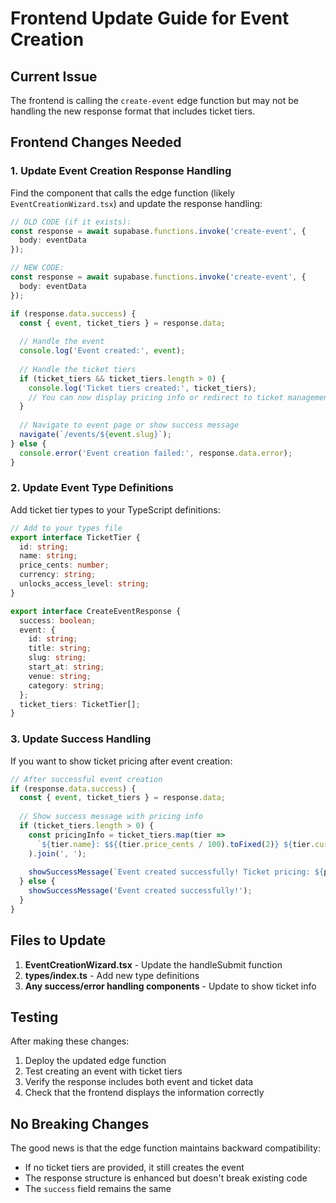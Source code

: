 # Frontend Update Guide for Event Creation

## Current Issue
The frontend is calling the `create-event` edge function but may not be handling the new response format that includes ticket tiers.

## Frontend Changes Needed

### 1. Update Event Creation Response Handling

Find the component that calls the edge function (likely `EventCreationWizard.tsx`) and update the response handling:

```typescript
// OLD CODE (if it exists):
const response = await supabase.functions.invoke('create-event', {
  body: eventData
});

// NEW CODE:
const response = await supabase.functions.invoke('create-event', {
  body: eventData
});

if (response.data.success) {
  const { event, ticket_tiers } = response.data;
  
  // Handle the event
  console.log('Event created:', event);
  
  // Handle the ticket tiers
  if (ticket_tiers && ticket_tiers.length > 0) {
    console.log('Ticket tiers created:', ticket_tiers);
    // You can now display pricing info or redirect to ticket management
  }
  
  // Navigate to event page or show success message
  navigate(`/events/${event.slug}`);
} else {
  console.error('Event creation failed:', response.data.error);
}
```

### 2. Update Event Type Definitions

Add ticket tier types to your TypeScript definitions:

```typescript
// Add to your types file
export interface TicketTier {
  id: string;
  name: string;
  price_cents: number;
  currency: string;
  unlocks_access_level: string;
}

export interface CreateEventResponse {
  success: boolean;
  event: {
    id: string;
    title: string;
    slug: string;
    start_at: string;
    venue: string;
    category: string;
  };
  ticket_tiers: TicketTier[];
}
```

### 3. Update Success Handling

If you want to show ticket pricing after event creation:

```typescript
// After successful event creation
if (response.data.success) {
  const { event, ticket_tiers } = response.data;
  
  // Show success message with pricing info
  if (ticket_tiers.length > 0) {
    const pricingInfo = ticket_tiers.map(tier => 
      `${tier.name}: $${(tier.price_cents / 100).toFixed(2)} ${tier.currency}`
    ).join(', ');
    
    showSuccessMessage(`Event created successfully! Ticket pricing: ${pricingInfo}`);
  } else {
    showSuccessMessage('Event created successfully!');
  }
}
```

## Files to Update

1. **EventCreationWizard.tsx** - Update the handleSubmit function
2. **types/index.ts** - Add new type definitions
3. **Any success/error handling components** - Update to show ticket info

## Testing

After making these changes:

1. Deploy the updated edge function
2. Test creating an event with ticket tiers
3. Verify the response includes both event and ticket data
4. Check that the frontend displays the information correctly

## No Breaking Changes

The good news is that the edge function maintains backward compatibility:
- If no ticket tiers are provided, it still creates the event
- The response structure is enhanced but doesn't break existing code
- The `success` field remains the same
